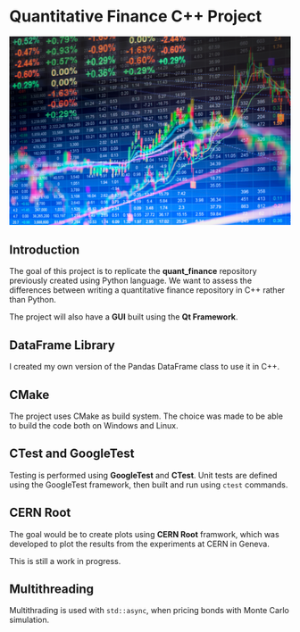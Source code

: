 # Quantitative Finance C\+\+ Project

![image](Img/Stocks.jpg)


## Introduction

The goal of this project is to replicate the **quant_finance** repository 
previously created using Python language. We want to assess the differences between 
writing a quantitative finance repository in C\+\+ rather than Python.

The project will also have a **GUI** built using the **Qt Framework**.


## DataFrame Library

I created my own version of the Pandas DataFrame class to use it in C\+\+.


## CMake

The project uses CMake as build system. The choice was made to be able to build 
the code both on Windows and Linux.


## CTest and GoogleTest

Testing is performed using **GoogleTest** and **CTest**.
Unit tests are defined using the GoogleTest framework, then built and run using
`ctest` commands.


## CERN Root

The goal would be to create plots using **CERN Root** framwork, which was
developed to plot the results from the experiments at CERN in Geneva.

This is still a work in progress.


## Multithreading

Multithrading is used with `std::async`, when pricing bonds with Monte Carlo
simulation.